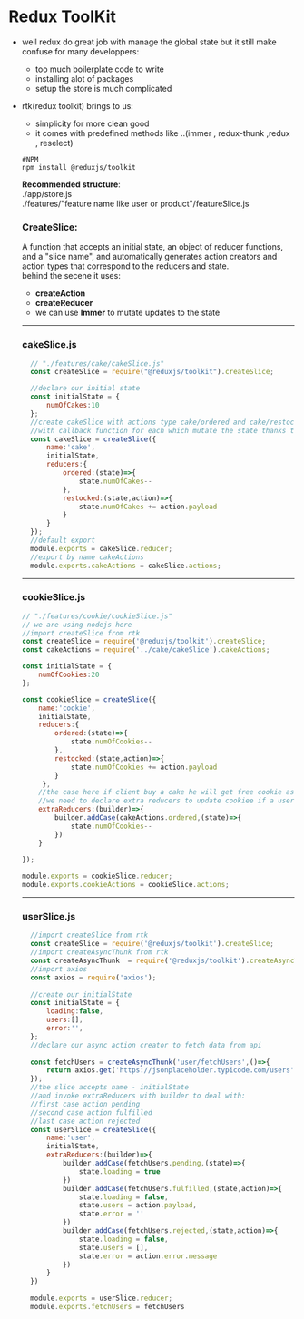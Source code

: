 # **Redux ToolKit** 

* well redux do great job with manage the global state 
but it still make confuse for many developpers:  
  * too much boilerplate code to write
  * installing alot of packages
  * setup the store is much complicated
* rtk(redux toolkit) brings to us:  
  *  simplicity for more clean good
  *  it comes with predefined methods like ..(immer , redux-thunk ,redux , reselect)
  
  ```
  #NPM
  npm install @reduxjs/toolkit
  ```

  **Recommended structure**:  
  ./app/store.js  
  ./features/"feature name like user or product"/featureSlice.js  

  ### **CreateSlice**:  
  A function that accepts an initial state, an object of reducer functions, and a "slice name", and automatically generates action creators and action types that correspond to the reducers and state.  
  behind the secene it uses:  
  *  **createAction**
  *  **createReducer**
  *  we can use **Immer** to mutate updates to the state
  ---
  ###  **cakeSlice.js**
  ```javascript
    // "./features/cake/cakeSlice.js"
    const createSlice = require("@reduxjs/toolkit").createSlice;

    //declare our initial state
    const initialState = {
        numOfCakes:10
    };
    //create cakeSlice with actions type cake/ordered and cake/restocked 
    //with callback function for each which mutate the state thanks to immer middleware
    const cakeSlice = createSlice({
        name:'cake',
        initialState,
        reducers:{
            ordered:(state)=>{
                state.numOfCakes--
            },
            restocked:(state,action)=>{
                state.numOfCakes += action.payload
            }
        }
    });
    //default export
    module.exports = cakeSlice.reducer;
    //export by name cakeActions
    module.exports.cakeActions = cakeSlice.actions;
  ```

  ---
  ###  **cookieSlice.js**
  ```javascript
  // "./features/cookie/cookieSlice.js"
  // we are using nodejs here
  //import createSlice from rtk
  const createSlice = require('@reduxjs/toolkit').createSlice;
  const cakeActions = require('../cake/cakeSlice').cakeActions;
  
  const initialState = {
      numOfCookies:20
  };
  
  const cookieSlice = createSlice({
      name:'cookie',
      initialState,
      reducers:{
          ordered:(state)=>{
              state.numOfCookies--
          },
          restocked:(state,action)=>{
              state.numOfCookies += action.payload
          }
       },
      //the case here if client buy a cake he will get free cookie as gift
      //we need to declare extra reducers to update cookiee if a user ordered a cake
      extraReducers:(builder)=>{
          builder.addCase(cakeActions.ordered,(state)=>{
              state.numOfCookies--
          })
      }
      
  });
  
  module.exports = cookieSlice.reducer;
  module.exports.cookieActions = cookieSlice.actions;

  ```
  ---
  ###  **userSlice.js**

  ```javascript
    //import createSlice from rtk
    const createSlice = require('@reduxjs/toolkit').createSlice;
    //import createAsyncThunk from rtk
    const createAsyncThunk  = require('@reduxjs/toolkit').createAsyncThunk;
    //import axios
    const axios = require('axios');
    
    //create our initialState
    const initialState = {
        loading:false,
        users:[],
        error:'',
    };
    //declare our async action creator to fetch data from api
    
    const fetchUsers = createAsyncThunk('user/fetchUsers',()=>{
        return axios.get('https://jsonplaceholder.typicode.com/users').then((res)=>res.data.map((user)=>user.email))
    });
    //the slice accepts name - initialState
    //and invoke extraReducers with builder to deal with:
    //first case action pending
    //second case action fulfilled
    //last case action rejected
    const userSlice = createSlice({
        name:'user',
        initialState,
        extraReducers:(builder)=>{
            builder.addCase(fetchUsers.pending,(state)=>{
                state.loading = true
            })
            builder.addCase(fetchUsers.fulfilled,(state,action)=>{
                state.loading = false,
                state.users = action.payload,
                state.error = ''
            })
            builder.addCase(fetchUsers.rejected,(state,action)=>{
                state.loading = false,
                state.users = [],
                state.error = action.error.message
            })
        }
    })
    
    module.exports = userSlice.reducer;
    module.exports.fetchUsers = fetchUsers
  ```


